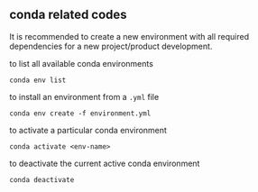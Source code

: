 ## conda related codes
It is recommended to create a new environment with all
required dependencies for a new project/product development.

to list all available conda environments

`conda env list`

to install an environment from a `.yml` file

`conda env create -f environment.yml`

to activate a particular conda environment

`conda activate <env-name>`

to deactivate the current active conda environment

`conda deactivate`